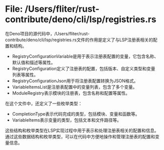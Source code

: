 # File: /Users/fliter/rust-contribute/deno/cli/lsp/registries.rs

在Deno项目的源代码中，/Users/fliter/rust-contribute/deno/cli/lsp/registries.rs文件的作用是定义了与LSP注册表相关的配置和结构。

- RegistryConfigurationVariable是用于表示注册表配置的变量，它包含名称、默认值和描述等属性。
- RegistryConfiguration定义了注册表的配置，包括版本、自定义类型和变量列表等属性。
- RegistryConfigurationJson用于将注册表配置转换为JSON格式。
- VariableItemsList是注册表配置中的变量列表，包含了多个变量。
- ModuleRegistry表示模块的注册表，包含名称和配置等属性。

在这个文件中，还定义了一些枚举类型：

- CompletionType表示代码完成的类型，包括模块、变量和函数等。
- VariableItems表示变量的类型，包括文本和文件路径等。

这些结构和枚举类型在LSP实现过程中用于表示和处理注册表相关的配置和信息。通过这些数据结构和枚举类型，可以在代码中方便地操作和管理注册表的配置和变量信息。

